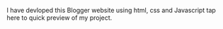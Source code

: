 I have devloped this Blogger website using html, css and Javascript  tap here to quick preview of my project.
